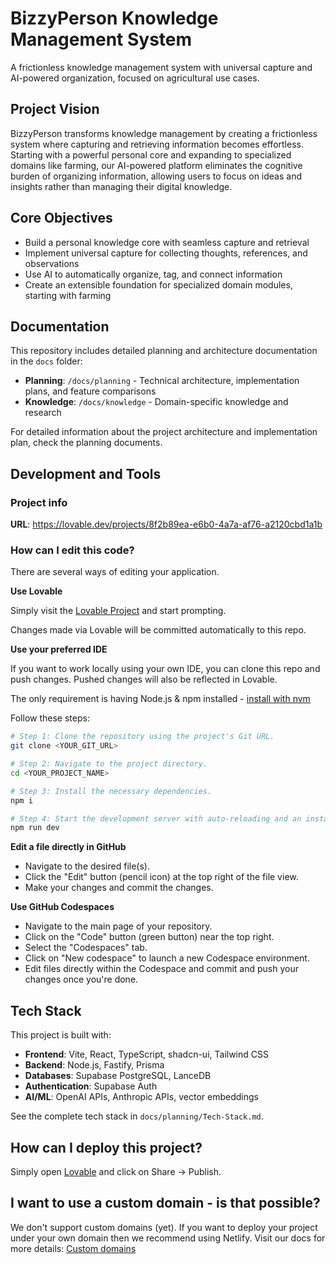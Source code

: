 # BizzyPerson Knowledge Management System

A frictionless knowledge management system with universal capture and AI-powered organization, focused on agricultural use cases.

## Project Vision

BizzyPerson transforms knowledge management by creating a frictionless system where capturing and retrieving information becomes effortless. Starting with a powerful personal core and expanding to specialized domains like farming, our AI-powered platform eliminates the cognitive burden of organizing information, allowing users to focus on ideas and insights rather than managing their digital knowledge.

## Core Objectives
- Build a personal knowledge core with seamless capture and retrieval
- Implement universal capture for collecting thoughts, references, and observations
- Use AI to automatically organize, tag, and connect information
- Create an extensible foundation for specialized domain modules, starting with farming

## Documentation

This repository includes detailed planning and architecture documentation in the `docs` folder:

- **Planning**: `/docs/planning` - Technical architecture, implementation plans, and feature comparisons
- **Knowledge**: `/docs/knowledge` - Domain-specific knowledge and research

For detailed information about the project architecture and implementation plan, check the planning documents.

## Development and Tools

### Project info

**URL**: https://lovable.dev/projects/8f2b89ea-e6b0-4a7a-af76-a2120cbd1a1b

### How can I edit this code?

There are several ways of editing your application.

**Use Lovable**

Simply visit the [Lovable Project](https://lovable.dev/projects/8f2b89ea-e6b0-4a7a-af76-a2120cbd1a1b) and start prompting.

Changes made via Lovable will be committed automatically to this repo.

**Use your preferred IDE**

If you want to work locally using your own IDE, you can clone this repo and push changes. Pushed changes will also be reflected in Lovable.

The only requirement is having Node.js & npm installed - [install with nvm](https://github.com/nvm-sh/nvm#installing-and-updating)

Follow these steps:

```sh
# Step 1: Clone the repository using the project's Git URL.
git clone <YOUR_GIT_URL>

# Step 2: Navigate to the project directory.
cd <YOUR_PROJECT_NAME>

# Step 3: Install the necessary dependencies.
npm i

# Step 4: Start the development server with auto-reloading and an instant preview.
npm run dev
```

**Edit a file directly in GitHub**

- Navigate to the desired file(s).
- Click the "Edit" button (pencil icon) at the top right of the file view.
- Make your changes and commit the changes.

**Use GitHub Codespaces**

- Navigate to the main page of your repository.
- Click on the "Code" button (green button) near the top right.
- Select the "Codespaces" tab.
- Click on "New codespace" to launch a new Codespace environment.
- Edit files directly within the Codespace and commit and push your changes once you're done.

## Tech Stack

This project is built with:

- **Frontend**: Vite, React, TypeScript, shadcn-ui, Tailwind CSS
- **Backend**: Node.js, Fastify, Prisma
- **Databases**: Supabase PostgreSQL, LanceDB
- **Authentication**: Supabase Auth
- **AI/ML**: OpenAI APIs, Anthropic APIs, vector embeddings

See the complete tech stack in `docs/planning/Tech-Stack.md`.

## How can I deploy this project?

Simply open [Lovable](https://lovable.dev/projects/8f2b89ea-e6b0-4a7a-af76-a2120cbd1a1b) and click on Share -> Publish.

## I want to use a custom domain - is that possible?

We don't support custom domains (yet). If you want to deploy your project under your own domain then we recommend using Netlify. Visit our docs for more details: [Custom domains](https://docs.lovable.dev/tips-tricks/custom-domain/)
